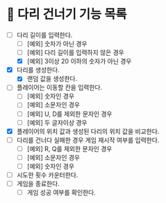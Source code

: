 # 🚀 다리 건너기 기능 목록
- [ ] 다리 길이를 입력한다.
  - [ ] [예외] 숫자가 아닌 경우   
  - [ ] [예외] 다리 길이를 입력하지 않은 경우
  - [X] [예외] 3이상 20 이하의 숫자가 아닌 경우
- [X] 다리를 생성한다.
  - [X] 랜덤 값을 생성한다.
- [ ] 플레이어는 이동할 칸을 입력한다.
  - [ ] [예외] 숫자인 경우
  - [ ] [예외] 소문자인 경우
  - [ ] [예외] U, D를 제외한 문자인 경우
  - [ ] [예외] 두 글자이상 경우
- [X] 플레이어의 위치 값과 생성된 다리의 위치 값을 비교한다.
- [ ] 다리를 건너다 실패한 경우 게임 재시작 여부를 입력한다.
  - [ ] [예외] R, Q를 제외한 문자인 경우
  - [ ] [예외] 소문자인 경우
  - [ ] [예외] 숫자인 경우 
- [ ] 시도한 횟수 카운터한다.
- [ ] 게임을 종료한다.
  - [ ] 게임 성공 여부를 확인한다.